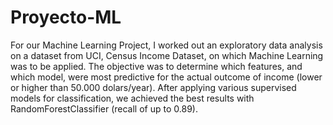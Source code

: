 # Proyecto-ML

For our Machine Learning Project, I worked out an exploratory data analysis on a dataset from UCI, Census Income Dataset, on which Machine Learning was to be applied. The objective was to determine which features, and which model, were most predictive for the actual outcome of income (lower or higher than 50.000 dolars/year). After applying various supervised models for classification, we achieved the best results with RandomForestClassifier (recall of up to 0.89).
